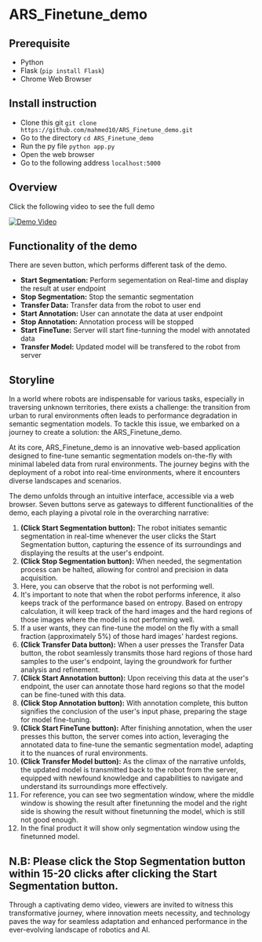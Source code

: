 # ARS_Finetune_demo

## Prerequisite
- Python
- Flask (`pip install Flask`)
- Chrome Web Browser

## Install instruction
- Clone this git `git clone https://github.com/mahmed10/ARS_Finetune_demo.git`
- Go to the directory `cd ARS_Finetune_demo`
- Run the py file `python app.py`
- Open the web browser
- Go to the following address `localhost:5000`

## Overview
Click the following video to see the full demo

[![Demo Video](http://img.youtube.com/vi/22EMXAfQhD8/0.jpg)](http://www.youtube.com/watch?v=22EMXAfQhD8)

## Functionality of the demo
There are seven button, which performs different task of the demo.
- **Start Segmentation:** Perform segementation on Real-time and display the result at user endpoint
- **Stop Segmentation:** Stop the semantic segmentation
- **Transfer Data:** Transfer data from the robot to user end
- **Start Annotation:** User can annotate the data at user endpoint
- **Stop Annotation:** Annotation process will be stopped
- **Start FineTune:** Server will start fine-tunning the model with annotated data
- **Transfer Model:** Updated model will be transfered to the robot from server

## Storyline
In a world where robots are indispensable for various tasks, especially in traversing unknown territories, there exists a challenge: the transition from urban to rural environments often leads to performance degradation in semantic segmentation models. To tackle this issue, we embarked on a journey to create a solution: the ARS_Finetune_demo.

At its core, ARS_Finetune_demo is an innovative web-based application designed to fine-tune semantic segmentation models on-the-fly with minimal labeled data from rural environments. The journey begins with the deployment of a robot into real-time environments, where it encounters diverse landscapes and scenarios.

The demo unfolds through an intuitive interface, accessible via a web browser. Seven buttons serve as gateways to different functionalities of the demo, each playing a pivotal role in the overarching narrative:

1. **(Click Start Segmentation button):** The robot initiates semantic segmentation in real-time whenever the user clicks the Start Segmentation button, capturing the essence of its surroundings and displaying the results at the user's endpoint.
2. **(Click Stop Segmentation button):** When needed, the segmentation process can be halted, allowing for control and precision in data acquisition.
3. Here, you can observe that the robot is not performing well.
4. It's important to note that when the robot performs inference, it also keeps track of the performance based on entropy. Based on entropy calculation, it will keep track of the hard images and the hard regions of those images where the model is not performing well.
5. If a user wants, they can fine-tune the model on the fly with a small fraction (approximately 5%) of those hard images' hardest regions.
6. **(Click Transfer Data button):** When a user presses the Transfer Data button, the robot seamlessly transmits those hard regions of those hard samples to the user's endpoint, laying the groundwork for further analysis and refinement.
7. **(Click Start Annotation button):** Upon receiving this data at the user's endpoint, the user can annotate those hard regions so that the model can be fine-tuned with this data.
8. **(Click Stop Annotation button):** With annotation complete, this button signifies the conclusion of the user's input phase, preparing the stage for model fine-tuning.
9. **(Click Start FineTune button):** After finishing annotation, when the user presses this button, the server comes into action, leveraging the annotated data to fine-tune the semantic segmentation model, adapting it to the nuances of rural environments.
10. **(Click Transfer Model button):** As the climax of the narrative unfolds, the updated model is transmitted back to the robot from the server, equipped with newfound knowledge and capabilities to navigate and understand its surroundings more effectively.
11. For reference, you can see two segmentation window, where the middle window is showing the result after finetunning the model and the right side is showing the result without finetunning the model, which is still not good enough.
12. In the final product it will show only segmentation window using the finetunned model.

N.B: Please click the Stop Segmentation button within 15-20 clicks after clicking the Start Segmentation button.
--- 

Through a captivating demo video, viewers are invited to witness this transformative journey, where innovation meets necessity, and technology paves the way for seamless adaptation and enhanced performance in the ever-evolving landscape of robotics and AI.


